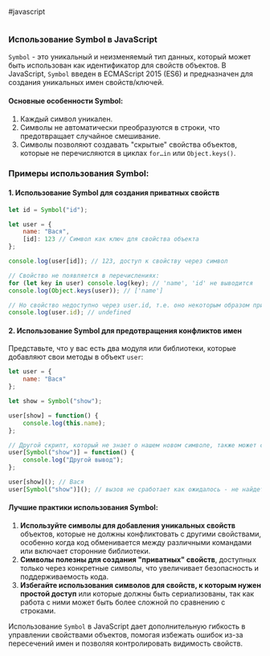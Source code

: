 #javascript 
```table-of-contents
```

### Использование Symbol в JavaScript

`Symbol` - это уникальный и неизменяемый тип данных, который может быть использован как идентификатор для свойств объектов. В JavaScript, `Symbol` введен в ECMAScript 2015 (ES6) и предназначен для создания уникальных имен свойств/ключей.

#### Основные особенности Symbol:
1. Каждый символ уникален.
2. Символы не автоматически преобразуются в строки, что предотвращает случайное смешивание.
3. Символы позволяют создавать "скрытые" свойства объектов, которые не перечисляются в циклах `for…in` или `Object.keys()`.

### Примеры использования Symbol:

#### 1. Использование Symbol для создания приватных свойств
```javascript
let id = Symbol("id");

let user = {
    name: "Вася",
    [id]: 123 // Символ как ключ для свойства объекта
};

console.log(user[id]); // 123, доступ к свойству через символ

// Свойство не появляется в перечислениях:
for (let key in user) console.log(key); // 'name', 'id' не выводится
console.log(Object.keys(user)); // ['name']

// Но свойство недоступно через user.id, т.е. оно некоторым образом приватно
console.log(user.id); // undefined
```

#### 2. Использование Symbol для предотвращения конфликтов имен
Представьте, что у вас есть два модуля или библиотеки, которые добавляют свои методы в объект `user`:

```javascript
let user = {
    name: "Вася"
};

let show = Symbol("show");

user[show] = function() {
    console.log(this.name);
};

// Другой скрипт, который не знает о нашем новом символе, также может создать свой `show`:
user[Symbol("show")] = function() {
    console.log("Другой вывод");
};

user[show](); // Вася
user[Symbol("show")](); // вызов не сработает как ожидалось - не найдет соответствующий метод
```

#### Лучшие практики использования Symbol:
1. **Используйте символы для добавления уникальных свойств** объектов, которые не должны конфликтовать с другими свойствами, особенно когда код обменивается между различными командами или включает сторонние библиотеки.
2. **Символы полезны для создания "приватных" свойств**, доступных только через конкретные символы, что увеличивает безопасность и поддерживаемость кода.
3. **Избегайте использования символов для свойств, к которым нужен простой доступ** или которые должны быть сериализованы, так как работа с ними может быть более сложной по сравнению с строками.

Использование `Symbol` в JavaScript дает дополнительную гибкость в управлении свойствами объектов, помогая избежать ошибок из-за пересечений имен и позволяя контролировать видимость свойств.